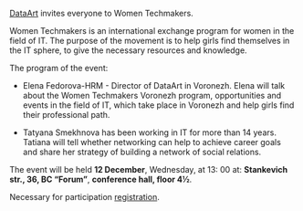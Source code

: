 [DataArt](https://vk.com/dataart) invites everyone to Women Techmakers.

Women Techmakers is an international exchange program for women in the field of IT. The purpose of the movement is to help girls find themselves in the IT sphere, to give the necessary resources and knowledge.

The program of the event:

*   Elena Fedorova-HRM - Director of DataArt in Voronezh. Elena will talk about the Women Techmakers Voronezh program, opportunities and events in the field of IT, which take place in Voronezh and help girls find their professional path.
    
*   Tatyana Smekhnova has been working in IT for more than 14 years. Tatiana will tell whether networking can help to achieve career goals and share her strategy of building a network of social relations.
    

The event will be held **12 December**, Wednesday, at 13: 00 at: **Stankevich str., 36, BC “Forum”**, **conference hall, floor 4½**.

Necessary for participation [registration](https://vk.cc/8MOUUb).